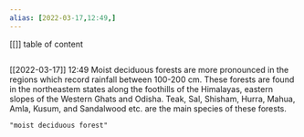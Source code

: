 ```yaml
---
alias: [2022-03-17,12:49,]
---
```

[[]]
table of content
```toc
```

[[2022-03-17]] 12:49
Moist deciduous forests are more pronounced in the regions which record rainfall between 100-200 cm.
These forests are found in the northeastem states along the foothills of the Himalayas, eastern slopes of the Western Ghats and Odisha.
Teak, Sal, Shisham, Hurra, Mahua, Amla, Kusum, and Sandalwood etc. are the main species of these forests.
```query
"moist deciduous forest"
```